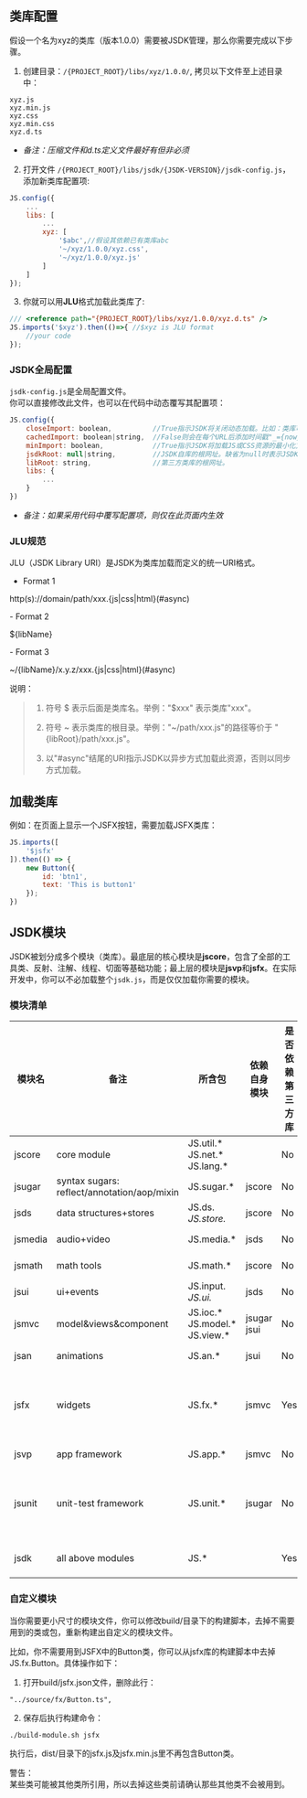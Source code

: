 
## 类库配置
假设一个名为xyz的类库（版本1.0.0）需要被JSDK管理，那么你需要完成以下步骤。
1. 创建目录：<code>/{PROJECT_ROOT}/libs/xyz/1.0.0/</code>, 拷贝以下文件至上述目录中：

```
xyz.js
xyz.min.js
xyz.css
xyz.min.css
xyz.d.ts
```
- *备注：压缩文件和d.ts定义文件最好有但非必须*

2. 打开文件 <code>/{PROJECT_ROOT}/libs/jsdk/{JSDK-VERSION}/jsdk-config.js</code>，添加新类库配置项:

```javascript
JS.config({
    ...
    libs: [
        ...
        xyz: [
            '$abc',//假设其依赖已有类库abc
            '~/xyz/1.0.0/xyz.css',
            '~/xyz/1.0.0/xyz.js'
        ]
    ]
});
```

3. 你就可以用<b>JLU</b>格式加载此类库了:

```javascript
/// <reference path="{PROJECT_ROOT}/libs/xyz/1.0.0/xyz.d.ts" /> 
JS.imports('$xyz').then(()=>{ //$xyz is JLU format
    //your code
});
```
### JSDK全局配置
<code>jsdk-config.js</code>是全局配置文件。<br>
你可以直接修改此文件，也可以在代码中动态覆写其配置项：

```javascript
JS.config({
    closeImport: boolean,          //True指示JSDK将关闭动态加载。比如：类库可能已在html中静态加载过。
    cachedImport: boolean|string,  //False则会在每个URL后添加时间戳"_={now}"以阻止缓存；String则会添加"_={string}"的自定义时间戳。
    minImport: boolean,            //True指示JSDK将加载JS或CSS资源的最小化文件(.min结尾的文件)。
    jsdkRoot: null|string,         //JSDK自库的根网址。缺省为null时表示JSDK库部署在{libsRoot}/jsdk/{JSDK-VERSION}下；其他网址时表示部署在该网址。
    libRoot: string,               //第三方类库的根网址。     
    libs: {
        ...
    }
})     
```
- *备注：如果采用代码中覆写配置项，则仅在此页面内生效*

### JLU规范
JLU（JSDK Library URI）是JSDK为类库加载而定义的统一URI格式。

- Format 1
<p class="warn">
http(s)://domain/path/xxx.{js|css|html}(#async)
</p>
- Format 2
<p class="warn">
${libName}
</p>
- Format 3
<p class="warn">
~/{libName}/x.y.z/xxx.{js|css|html}(#async)
</p>

说明：
> 1. 符号 $ 表示后面是类库名。举例："$xxx" 表示类库"xxx"。
>
> 2. 符号 ~ 表示类库的根目录。举例："~/path/xxx.js"的路径等价于 "{libRoot}/path/xxx.js"。
>
> 3. 以"#async"结尾的URI指示JSDK以异步方式加载此资源，否则以同步方式加载。

## 加载类库
例如：在页面上显示一个JSFX按钮，需要加载JSFX类库：
```javascript
JS.imports([
    '$jsfx'
]).then(() => {
    new Button({
        id: 'btn1',
        text: 'This is button1'
    });
})    
```

## JSDK模块
JSDK被划分成多个模块（类库）。最底层的核心模块是<b>jscore</b>，包含了全部的工具类、反射、注解、线程、切面等基础功能；最上层的模块是<b>jsvp</b>和<b>jsfx</b>。在实际开发中，你可以不必加载整个<code>jsdk.js</code>，而是仅仅加载你需要的模块。
### 模块清单
模块名|备注|所含包|依赖自身模块|是否依赖第三方库|最小尺寸
---|---|---|---|---|---
jscore|core module|JS.util.* <br>JS.net.* <br>JS.lang.*  ||No|73 kb
jsugar|syntax sugars:<br>reflect/annotation/aop/mixin|JS.sugar.* |jscore|No|28 kb
jsds|data structures+stores|JS.ds.*<br>JS.store.* |jscore |No|13 kb
jsmedia|audio+video|JS.media.* |jsds |No|5 kb
jsmath|math tools|JS.math.* |jscore |No|38 kb
jsui|ui+events|JS.input.*<br>JS.ui.* |jsds |No|16 kb
jsmvc|model&views&component|JS.ioc.* <br>JS.model.* <br>JS.view.* |jsugar<br>jsui |No|29 kb
jsan|animations|JS.an.* |jsui |No|17 kb
jsfx|widgets |JS.fx.* |jsmvc|Yes|js: 112 kb<br>css: 104 kb
jsvp|app framework|JS.app.* |jsmvc|No|4 kb
jsunit|unit-test framework|JS.unit.* |jsugar|No|js: 9 kb<br>css: 669 b
jsdk|all above modules|JS.* ||Yes|js: 322 kb

### 自定义模块
当你需要更小尺寸的模块文件，你可以修改build/目录下的构建脚本，去掉不需要用到的类或包，重新构建出自定义的模块文件。

比如，你不需要用到JSFX中的Button类，你可以从jsfx库的构建脚本中去掉JS.fx.Button。具体操作如下：
1. 打开build/jsfx.json文件，删除此行：

```
"../source/fx/Button.ts",
```

2. 保存后执行构建命令：

```
./build-module.sh jsfx
```
执行后，dist/目录下的jsfx.js及jsfx.min.js里不再包含Button类。

<p class='tip'>
警告：<br>
某些类可能被其他类所引用，所以去掉这些类前请确认那些其他类不会被用到。
</p>

